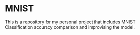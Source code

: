 # MNIST
This is a repository for my personal project that includes MNIST Classification accuracy comparison and improvising the model.
